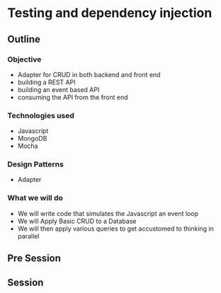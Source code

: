 # Testing and dependency injection

## Outline

### Objective

* Adapter for CRUD in both backend and front end
* building a REST API
* building an event based API
* consuming the API from the front end


### Technologies used

* Javascript
* MongoDB
* Mocha

### Design Patterns

* Adapter

### What we will do

* We will write code that simulates the Javascript an event loop
* We will Apply Basic CRUD to a Database
* We will then apply various queries to get accustomed to thinking in parallel

## Pre Session

## Session
